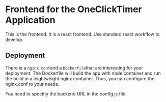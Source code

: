 # Frontend for the OneClickTimer Application

This is the frontend. It is a react frontend. Use standard react workflow to develop.

## Deployment

There is a ```nginx.conf```and a ```Dockerfile```that are interesting for your deployment.
The Dockerfile will build the app with node container and run the build in a leightweight nginx container. 
Thus, you can configure the nginx.conf to your needs.

You need to specifiy the backend URL in the config.js file.